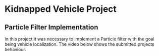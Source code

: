 # Kidnapped Vehicle Project

## Particle Filter Implementation

In this project it was necessary to implement a Particle filter with the goal being vehicle localization. The video below shows the submitted projects behaviour.




